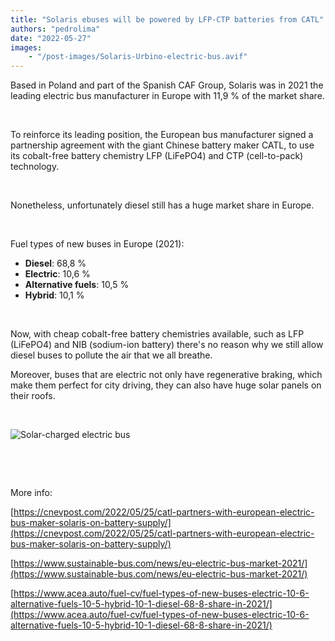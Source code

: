 ```yaml
---
title: "Solaris ebuses will be powered by LFP-CTP batteries from CATL"
authors: "pedrolima"
date: "2022-05-27"
images: 
    - "/post-images/Solaris-Urbino-electric-bus.avif"
---
```


Based in Poland and part of the Spanish CAF Group, Solaris was in 2021 the leading electric bus manufacturer in Europe with 11,9 % of the market share.

 

To reinforce its leading position, the European bus manufacturer signed a partnership agreement with the giant Chinese battery maker CATL, to use its cobalt-free battery chemistry LFP (LiFePO4) and CTP (cell-to-pack) technology.

 

Nonetheless, unfortunately diesel still has a huge market share in Europe.

 

Fuel types of new buses in Europe (2021):

- **Diesel**: 68,8 %
- **Electric**: 10,6 %
- **Alternative fuels**: 10,5 %
- **Hybrid**: 10,1 %

 

Now, with cheap cobalt-free battery chemistries available, such as LFP (LiFePO4) and NIB (sodium-ion battery) there's no reason why we still allow diesel buses to pollute the air that we all breathe.

Moreover, buses that are electric not only have regenerative braking, which make them perfect for city driving, they can also have huge solar panels on their roofs.

 

![Solar-charged electric bus](post-images/Solar-charged-electric-bus.avif)

 

 

More info:

[https://cnevpost.com/2022/05/25/catl-partners-with-european-electric-bus-maker-solaris-on-battery-supply/](https://cnevpost.com/2022/05/25/catl-partners-with-european-electric-bus-maker-solaris-on-battery-supply/)

[https://www.sustainable-bus.com/news/eu-electric-bus-market-2021/](https://www.sustainable-bus.com/news/eu-electric-bus-market-2021/)

[https://www.acea.auto/fuel-cv/fuel-types-of-new-buses-electric-10-6-alternative-fuels-10-5-hybrid-10-1-diesel-68-8-share-in-2021/](https://www.acea.auto/fuel-cv/fuel-types-of-new-buses-electric-10-6-alternative-fuels-10-5-hybrid-10-1-diesel-68-8-share-in-2021/)
